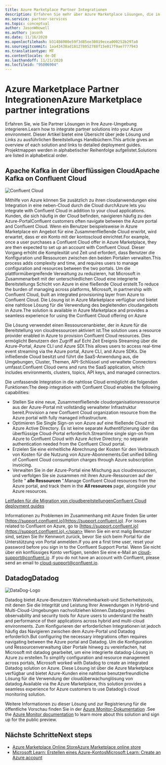```yaml
---
title: Azure Marketplace Partner Integrationen
description: Erfahren Sie mehr über Azure Marketplace Lösungen, die in Ihre Azure-Umgebung integriert sind, und erhalten Sie Links zu Bereitstellungs Handbüchern von Microsoft-Partnern
ms.service: partner-services
ms.topic: conceptual
author: JasonWHowell
ms.author: jasonh
ms.date: 11/16/2020
ms.openlocfilehash: b31486000e59f3d85ee30019ecea000252b297a8
ms.sourcegitcommit: 1aa43438ad181278052788f15e017f9ae7777943
ms.translationtype: MT
ms.contentlocale: de-DE
ms.lasthandoff: 11/21/2020
ms.locfileid: "95006904"
---
```

# <a name="azure-marketplace-partner-integrations"></a><span data-ttu-id="c891a-103">Azure Marketplace Partner Integrationen</span><span class="sxs-lookup"><span data-stu-id="c891a-103">Azure Marketplace partner integrations</span></span>

<span data-ttu-id="c891a-104">Erfahren Sie, wie Sie Partner Lösungen in Ihre Azure-Umgebung integrieren.</span><span class="sxs-lookup"><span data-stu-id="c891a-104">Learn how to integrate partner solutions into your Azure environment.</span></span> <span data-ttu-id="c891a-105">Dieser Artikel bietet eine Übersicht über jede Lösung und Links zu ausführlichen Bereitstellungs Handbüchern.</span><span class="sxs-lookup"><span data-stu-id="c891a-105">This article gives an overview of each solution and links to detailed deployment guides.</span></span> <span data-ttu-id="c891a-106">Projektmappen werden in alphabetischer Reihenfolge aufgelistet.</span><span class="sxs-lookup"><span data-stu-id="c891a-106">Solutions are listed in alphabetical order.</span></span> 

## <a name="apache-kafka-on-confluent-cloud"></a><span data-ttu-id="c891a-107">Apache Kafka in der überflüssigen Cloud</span><span class="sxs-lookup"><span data-stu-id="c891a-107">Apache Kafka on Confluent Cloud</span></span>

![Confluent Cloud](./media/partners/confluent-cloud.png)

<span data-ttu-id="c891a-109">Mithilfe von Azure können Sie zusätzlich zu ihren cloudanwendungen eine Integration in eine neben-Cloud durch die Cloud durch</span><span class="sxs-lookup"><span data-stu-id="c891a-109">Azure lets you integrate with Confluent Cloud in addition to your cloud applications.</span></span> <span data-ttu-id="c891a-110">Kunden, die sich häufig in der Cloud befinden, navigieren häufig zu den Azure-Portal</span><span class="sxs-lookup"><span data-stu-id="c891a-110">Confluent customers often navigate between the Azure portal and Confluent Cloud.</span></span> <span data-ttu-id="c891a-111">Wenn ein Benutzer beispielsweise in Azure Marketplace ein Angebot für eine Zusammenfließende Cloud erwirbt, wird erwartet, dass er ein Konto mit der kontoscloud einrichtet.</span><span class="sxs-lookup"><span data-stu-id="c891a-111">For example, once a user purchases a Confluent Cloud offer in Azure Marketplace, they are then expected to set up an account with Confluent Cloud.</span></span> <span data-ttu-id="c891a-112">Dieser Vorgang erhöht die Komplexität und Zeit und erfordert, dass Benutzer die Konfiguration und Ressourcen zwischen den beiden Portalen verwalten.</span><span class="sxs-lookup"><span data-stu-id="c891a-112">This process adds complexity and time, and requires users to manage configuration and resources between the two portals.</span></span> <span data-ttu-id="c891a-113">Um die plattformübergreifende Verwaltung zu reduzieren, hat Microsoft in Zusammenarbeit mit der unterschiedlichen Cloud eine integrierte Bereitstellungs Schicht von Azure in eine fließende Cloud erstellt.</span><span class="sxs-lookup"><span data-stu-id="c891a-113">To reduce the burden of managing across platforms, Microsoft, in partnership with Confluent Cloud, built an integrated provisioning layer from Azure to Confluent Cloud.</span></span> <span data-ttu-id="c891a-114">Die Lösung ist in Azure Marketplace verfügbar und bietet eine nahtlose Lösung für die Verwendung des begleitenden cloudangebots in Azure.</span><span class="sxs-lookup"><span data-stu-id="c891a-114">The solution is available in Azure Marketplace and  provides a seamless experience for using the Confluent Cloud offering on Azure</span></span>

<span data-ttu-id="c891a-115">Die Lösung verwendet einen Ressourcenanbieter, der in Azure für die Bereitstellung von cloudressourcen aktiviert ist.</span><span class="sxs-lookup"><span data-stu-id="c891a-115">The solution uses a resource provider enabled in Azure to provision Confluent Cloud resources.</span></span> <span data-ttu-id="c891a-116">Dies ermöglicht Benutzern den Zugriff auf Echt Zeit Ereignis Streaming über die Azure-Portal, Azure CLI und Azure SDI.</span><span class="sxs-lookup"><span data-stu-id="c891a-116">This allows users to access real-time event streaming via the Azure portal, Azure CLI, and Azure SDKs.</span></span> <span data-ttu-id="c891a-117">Die infließende Cloud besitzt und führt die SaaS-Anwendung aus, die Umgebungen, Cluster, Themen, API-Schlüssel und verwaltete Connectors umfasst.</span><span class="sxs-lookup"><span data-stu-id="c891a-117">Confluent Cloud owns and runs the SaaS application, which includes environments, clusters, topics, API keys, and managed connectors.</span></span>

<span data-ttu-id="c891a-118">Die umfassende Integration in die nahtlose Cloud ermöglicht die folgenden Funktionen:</span><span class="sxs-lookup"><span data-stu-id="c891a-118">The deep integration with Confluent Cloud enables the following capabilities:</span></span>

- <span data-ttu-id="c891a-119">Stellen Sie eine neue, Zusammenfließende cloudorganisationsressource aus der Azure-Portal mit vollständig verwalteter Infrastruktur bereit.</span><span class="sxs-lookup"><span data-stu-id="c891a-119">Provision a new Confluent Cloud organization resource from the Azure portal with fully managed infrastructure.</span></span>
- <span data-ttu-id="c891a-120">Optimieren Sie Single Sign-on von Azure auf eine fließende Cloud mit Azure Active Directory. Es ist keine separate Authentifizierung über das überflüssige Cloud-Portal erforderlich.</span><span class="sxs-lookup"><span data-stu-id="c891a-120">Streamline single sign-on from Azure to Confluent Cloud with Azure Active Directory; no separate authentication needed from the Confluent Cloud portal.</span></span>
- <span data-ttu-id="c891a-121">Erzielen Sie eine einheitliche Abrechnung der Kosten für den Verbrauch von Kosten für die Nutzung von Azure-Abonnements.</span><span class="sxs-lookup"><span data-stu-id="c891a-121">Get unified billing of Confluent Cloud consumption charges through Azure subscription invoicing.</span></span>
- <span data-ttu-id="c891a-122">Verwalten Sie in der Azure-Portal eine Mischung aus cloudressourcen, und verfolgen Sie sie zusammen mit ihren Azure-Ressourcen auf der Seite " **alle Ressourcen** ".</span><span class="sxs-lookup"><span data-stu-id="c891a-122">Manage Confluent Cloud resources from the Azure portal, and track them in the **All resources** page, alongside your Azure resources.</span></span>

[<span data-ttu-id="c891a-123">Leitfaden für die Migration von cloudbereitstellungen</span><span class="sxs-lookup"><span data-stu-id="c891a-123">Confluent Cloud deployment guides</span></span>](https://docs.confluent.io/current/cloud/marketplace/index.html)

<span data-ttu-id="c891a-124">Informationen zu Problemen im Zusammenhang mit Azure finden Sie unter [https://support.confluent.io](https://support.confluent.io) .</span><span class="sxs-lookup"><span data-stu-id="c891a-124">For issues related to Confluent on Azure, go to [https://support.confluent.io](https://support.confluent.io).</span></span> <span data-ttu-id="c891a-125">Wenn Sie ein erst malig Benutzer sind, setzen Sie Ihr Kennwort zurück, bevor Sie sich beim Portal für die Unterstützung von Portal anmelden.</span><span class="sxs-lookup"><span data-stu-id="c891a-125">If you are a first time user, reset your password before you sign in to the Confluent Support Portal.</span></span> <span data-ttu-id="c891a-126">Wenn Sie nicht über ein konflüssiges Konto verfügen, senden Sie eine e-Mail an [cloud-support@confluent.io](mailto:cloud-support@confluent.io) .</span><span class="sxs-lookup"><span data-stu-id="c891a-126">If you do not have an account with Confluent, please send an email to [cloud-support@confluent.io](mailto:cloud-support@confluent.io).</span></span>

## <a name="datadog"></a><span data-ttu-id="c891a-127">Datadog</span><span class="sxs-lookup"><span data-stu-id="c891a-127">Datadog</span></span>

![DataDog-Logo](./media/partners/datadog.png)

<span data-ttu-id="c891a-129">Datadog bietet Azure-Benutzern Wahrnehmbarkeit-und Sicherheitstools, mit denen Sie die Integrität und Leistung Ihrer Anwendungen in Hybrid-und Multi-Cloud-Umgebungen nachvollziehen können.</span><span class="sxs-lookup"><span data-stu-id="c891a-129">Datadog provides observability and security tools for Azure users to understand the health and performance of their applications across hybrid and multi-cloud environments.</span></span> <span data-ttu-id="c891a-130">Zum Konfigurieren der erforderlichen Integrationen ist jedoch häufig das Navigieren zwischen dem Azure-Portal und Datadog erforderlich.</span><span class="sxs-lookup"><span data-stu-id="c891a-130">But configuring the necessary integrations often requires navigating between the Azure portal and Datadog.</span></span> <span data-ttu-id="c891a-131">Um die Konfiguration und Ressourcenverwaltung über Portale hinweg zu vereinfachen, hat Microsoft mit datadog gearbeitet, um eine integrierte datadog-Lösung in Azure zu erstellen.</span><span class="sxs-lookup"><span data-stu-id="c891a-131">To simplify configuration and resource management across portals, Microsoft worked with Datadog to create an integrated Datadog solution on Azure.</span></span> <span data-ttu-id="c891a-132">Diese Lösung ist über die Azure Marketplace verfügbar und bietet Azure-Kunden eine nahtlose benutzerfreundliche Lösung für die Verwendung der cloudüberwachunglösung von datadog.</span><span class="sxs-lookup"><span data-stu-id="c891a-132">Available via the Azure Marketplace, this solution provides a seamless experience for Azure customers to use Datadog’s cloud monitoring solution.</span></span>

<span data-ttu-id="c891a-133">Weitere Informationen zu dieser Lösung und zur Registrierung für die öffentliche Vorschau finden Sie in der [Azure Monitor-Dokumentation](/azure/azure-monitor/platform/partners#datadog) .</span><span class="sxs-lookup"><span data-stu-id="c891a-133">See the [Azure Monitor documentation](/azure/azure-monitor/platform/partners#datadog) to learn more about this solution and sign up for the public preview.</span></span>

## <a name="next-steps"></a><span data-ttu-id="c891a-134">Nächste Schritte</span><span class="sxs-lookup"><span data-stu-id="c891a-134">Next steps</span></span>

- [<span data-ttu-id="c891a-135">Azure Marketplace Online Store</span><span class="sxs-lookup"><span data-stu-id="c891a-135">Azure Marketplace online store</span></span>](https://azure.microsoft.com/marketplace/)
- [<span data-ttu-id="c891a-136">Microsoft Learn: Erstellen eines Azure-Kontos</span><span class="sxs-lookup"><span data-stu-id="c891a-136">Microsoft Learn: Create an Azure account</span></span>](/learn/modules/create-an-azure-account/)
